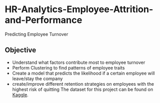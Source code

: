 # HR-Analytics-Employee-Attrition-and-Performance


Predicting Employee Turnover


## Objective
- Understand what factors contribute most to employee turnover
- Perform Clustering to find patterns of employee traits
- Create a model that predicts the likelihood if a certain employee will leave/stay the company
- create/improve different retention strategies on employees with the highest risk of quitting
The dataset for this project can be found on [Kaggle](https://www.kaggle.com/gummulasrikanth/hr-employee-retention).

